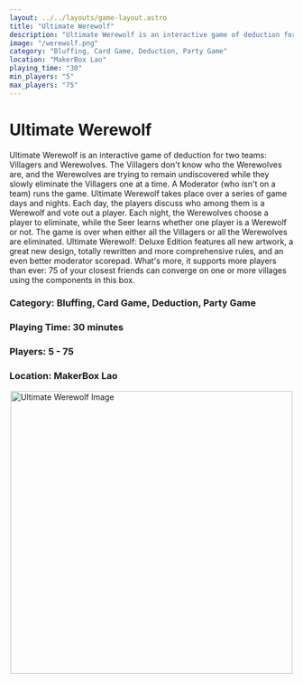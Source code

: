 ```yaml
---
layout: ../../layouts/game-layout.astro
title: "Ultimate Werewolf"
description: "Ultimate Werewolf is an interactive game of deduction for two teams: Villagers and Werewolves."
image: "/werewolf.png"
category: "Bluffing, Card Game, Deduction, Party Game"
location: "MakerBox Lao"
playing_time: "30"
min_players: "5"
max_players: "75"
---
```

# Ultimate Werewolf

Ultimate Werewolf is an interactive game of deduction for two teams: Villagers and Werewolves. The Villagers don't know who the Werewolves are, and the Werewolves are trying to remain undiscovered while they slowly eliminate the Villagers one at a time. A Moderator (who isn't on a team) runs the game.  Ultimate Werewolf takes place over a series of game days and nights. Each day, the players discuss who among them is a Werewolf and vote out a player. Each night, the Werewolves choose a player to eliminate, while the Seer learns whether one player is a Werewolf or not. The game is over when either all the Villagers or all the Werewolves are eliminated.  Ultimate Werewolf: Deluxe Edition features all new artwork, a great new design, totally rewritten and more comprehensive rules, and an even better moderator scorepad. What's more, it supports more players than ever: 75 of your closest friends can converge on one or more villages using the components in this box.  

### Category: Bluffing, Card Game, Deduction, Party Game

### Playing Time: 30 minutes

### Players: 5 - 75

### Location: MakerBox Lao

<img src="/werewolf.png" alt="Ultimate Werewolf Image" width="500" style="display: block; margin: 0 auto">

    